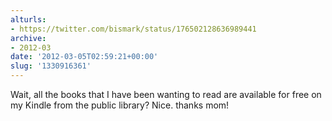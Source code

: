 ```yaml
---
alturls:
- https://twitter.com/bismark/status/176502128636989441
archive:
- 2012-03
date: '2012-03-05T02:59:21+00:00'
slug: '1330916361'
---
```


Wait, all the books that I have been wanting to read are available for free on my Kindle from the public library? Nice. thanks mom!

